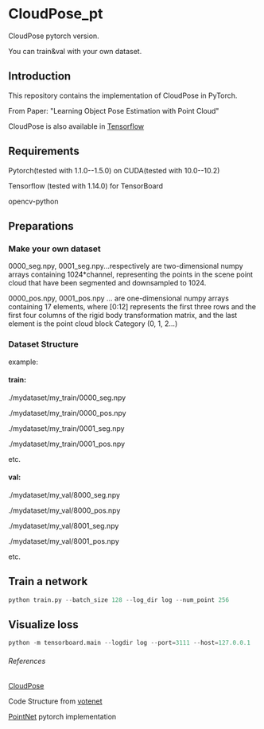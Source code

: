 # CloudPose_pt
CloudPose pytorch version.

You can train&val with your own dataset.
## Introduction

This repository contains the implementation of CloudPose in PyTorch.

From Paper: "Learning Object Pose Estimation with Point Cloud"

CloudPose is also available in [Tensorflow](https://github.com/GeeeG/CloudPose) 

## Requirements

Pytorch(tested with 1.1.0--1.5.0) on CUDA(tested with 10.0--10.2)

Tensorflow (tested with 1.14.0) for TensorBoard

opencv-python

## Preparations

### Make your own dataset

0000_seg.npy, 0001_seg.npy...respectively are two-dimensional numpy arrays containing 1024*channel, representing the points in the scene point cloud that have been segmented and downsampled  to 1024.

0000_pos.npy, 0001_pos.npy ...  are one-dimensional numpy arrays containing 17 elements, where [0:12] represents the first three rows and the first four columns of the rigid body transformation matrix, and the last element is the point cloud block Category (0, 1, 2...)

### Dataset Structure
example:

#### train:

./mydataset/my_train/0000_seg.npy

./mydataset/my_train/0000_pos.npy

./mydataset/my_train/0001_seg.npy

./mydataset/my_train/0001_pos.npy

etc.

#### val:

./mydataset/my_val/8000_seg.npy

./mydataset/my_val/8000_pos.npy

./mydataset/my_val/8001_seg.npy

./mydataset/my_val/8001_pos.npy

etc.

## Train a network

```python
python train.py --batch_size 128 --log_dir log --num_point 256
```



## Visualize loss

```python
python -m tensorboard.main --logdir log --port=3111 --host=127.0.0.1
```



###### References

[CloudPose](https://github.com/GeeeG/CloudPose)

Code Structure from [votenet](https://github.com/facebookresearch/votenet)

[PointNet](https://github.com/yanx27/Pointnet_Pointnet2_pytorch) pytorch implementation
